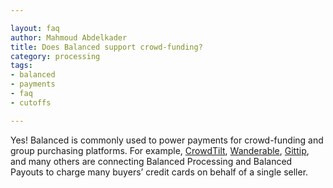 ```yaml
---

layout: faq
author: Mahmoud Abdelkader
title: Does Balanced support crowd-funding?
category: processing
tags:
- balanced
- payments
- faq
- cutoffs

---
```


Yes! Balanced is commonly used to power payments for crowd-funding and group purchasing platforms. For example, [CrowdTilt](https://www.crowdtilt.com/), [Wanderable](https://wanderable.com/), [Gittip](https://www.gittip.com/), and many others are connecting Balanced Processing and Balanced Payouts to charge many buyers’ credit cards on behalf of a single seller.

